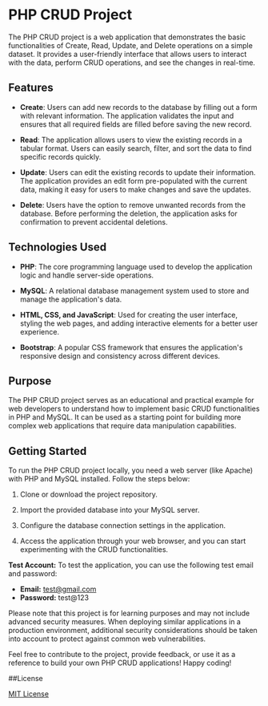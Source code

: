 # PHP CRUD Project

The PHP CRUD project is a web application that demonstrates the basic functionalities of Create, Read, Update, and Delete operations on a simple dataset. It provides a user-friendly interface that allows users to interact with the data, perform CRUD operations, and see the changes in real-time.

## Features

- **Create**: Users can add new records to the database by filling out a form with relevant information. The application validates the input and ensures that all required fields are filled before saving the new record.

- **Read**: The application allows users to view the existing records in a tabular format. Users can easily search, filter, and sort the data to find specific records quickly.

- **Update**: Users can edit the existing records to update their information. The application provides an edit form pre-populated with the current data, making it easy for users to make changes and save the updates.

- **Delete**: Users have the option to remove unwanted records from the database. Before performing the deletion, the application asks for confirmation to prevent accidental deletions.

## Technologies Used

- **PHP**: The core programming language used to develop the application logic and handle server-side operations.

- **MySQL**: A relational database management system used to store and manage the application's data.

- **HTML, CSS, and JavaScript**: Used for creating the user interface, styling the web pages, and adding interactive elements for a better user experience.

- **Bootstrap**: A popular CSS framework that ensures the application's responsive design and consistency across different devices.

## Purpose

The PHP CRUD project serves as an educational and practical example for web developers to understand how to implement basic CRUD functionalities in PHP and MySQL. It can be used as a starting point for building more complex web applications that require data manipulation capabilities.

## Getting Started

To run the PHP CRUD project locally, you need a web server (like Apache) with PHP and MySQL installed. Follow the steps below:

1. Clone or download the project repository.

2. Import the provided database into your MySQL server.

3. Configure the database connection settings in the application.

4. Access the application through your web browser, and you can start experimenting with the CRUD functionalities.

**Test Account:** To test the application, you can use the following test email and password:

- **Email:** test@gmail.com
- **Password:** test@123

Please note that this project is for learning purposes and may not include advanced security measures. When deploying similar applications in a production environment, additional security considerations should be taken into account to protect against common web vulnerabilities.

Feel free to contribute to the project, provide feedback, or use it as a reference to build your own PHP CRUD applications! Happy coding!

##License

[MIT License](LICENSE)
